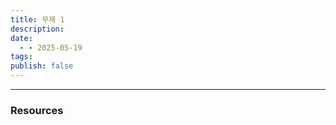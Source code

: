 ```yaml
---
title: 무제 1
description: 
date:
  - - 2025-05-19
tags: 
publish: false
---
```



---




### Resources
